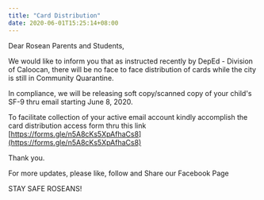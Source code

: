 ```yaml
---
title: "Card Distribution"
date: 2020-06-01T15:25:14+08:00
---
```

Dear Rosean Parents and Students,

We would like to inform you that as instructed recently by DepEd - Division of Caloocan, there will be no face to face distribution of cards while the city is still in Community Quarantine.

In compliance, we will be releasing soft copy/scanned copy of your child's SF-9 thru email starting June 8, 2020.

To facilitate collection of your active email account kindly accomplish the card distribution access form thru this link [https://forms.gle/n5A8cKs5XpAfhaCs8](https://forms.gle/n5A8cKs5XpAfhaCs8)

Thank you.

For more updates, please like, follow and Share our Facebook Page

STAY SAFE ROSEANS!